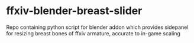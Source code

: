 # ffxiv-blender-breast-slider
Repo containing python script for blender addon which provides sidepanel for resizing breast bones of ffxiv armature, accurate to in-game scaling
